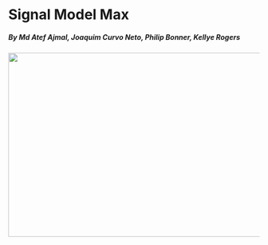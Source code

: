 # Signal Model Max
##### By Md Atef Ajmal, Joaquim Curvo Neto, Philip Bonner, Kellye Rogers

<p align="center">
<img src="https://user-images.githubusercontent.com/62320593/96394137-432dc280-118f-11eb-80e1-32cc104453f2.gif" width="650" height="370"/>
</p>
